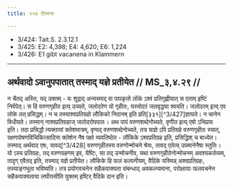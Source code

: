 ```yaml
---
title: ११७ टिप्पन्यः

---
```

- 3/424: Tait.S. 2.3.12.1
- 3/425: E2: 4,398; E4: 4,620; E6: 1,224
- 3/426: E1 gibt vacanena in Klammern

____________________________________________


## अर्थवादो ऽवानुपपातात् तस्माद् यज्ञे प्रतीयेत // MS_३,४.२९ //

न चैतद् अस्ति, यद् उक्तम् - यः शूद्राद् अन्यस्माद् वा पापकृतो लोके ऽश्वं प्रतिगृह्णीयात् स एताम् इष्टिं निर्वपेत्। स हि वरुणगृहीत इत्य् उच्यते, जलोदरेण यो गृहीतः, यस्योदरं जलवृद्ध्या श्वयति। जलोदरम् इत्य् एव लोके तत् प्रसिद्धम्। न च तस्याश्वप्रतिग्रहो लौकिको निदानम् इति प्रति[३३१][^3/427]ज्ञायते। न चानेन विधीयते। तस्मान् नाश्वप्रतिग्रहाज् जलोदरोपपातः।
अथ पापं वरुणशब्देनोच्यते, वृणीत इत्य् एषो ऽभिप्राय इति। तदा प्रसिद्धौ त्यक्तायां क्लेशमात्रम्, वृण्वद् वरुणशब्देनोच्यते, तत्र याज्ञे ऽपि प्रतिग्रहे वरुणगृहीतः स्यात्, रक्षणपोषणविचिकित्सादिना क्लेशेन नैष पक्षो व्यवतिष्ठेत - लौकिके ऽश्वप्रतिग्रह इति, प्रसिद्धिश् च बाध्येत। तस्माद् अर्थवाद एषः, यावद्[^3/428] वरुणगृहीतस्य वरुणोन्मोचने श्रेयः, तावद् एतेत्य् उपमानेनैषा स्तुतिः। यो ऽस्य प्रतिग्रहः, तद् वरुणग्रहणम् इव, येष्टिः, सा तद् उन्मोचनीव, यथा वरुणगृहीतेनोन्मोचनम् अवश्यकर्तव्यम्, तादृग् एवैतद् इति, तस्माद् यज्ञे प्रतीयेत। लौकिके हि फलं कल्पनीयम्, वैदिके यस्मिन्न् अश्वप्रतिग्रहः, तस्याङ्गभूता भविष्यति। तत्र प्रयोगवचनेन सहैकवाक्यता संबन्धाद् अवकल्प्यमाना, परोक्षायाः फलवचनेन सहैकवाक्यताया लघीयसीति युक्तम् इष्टिर् वैदिके दान इति।
